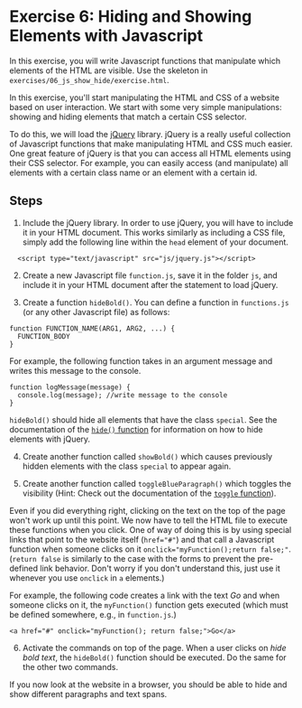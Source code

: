 # Exercise 6: Hiding and Showing Elements with Javascript

In this exercise, you will write Javascript functions that manipulate which elements of the HTML are visible. Use the skeleton in `exercises/06_js_show_hide/exercise.html`.

In this exercise, you'll start manipulating the HTML and CSS of a website based on user interaction. We start with some very simple manipulations: showing and hiding elements that match a certain CSS selector.

To do this, we will load the [jQuery](https://jquery.com/) library. jQuery is a really useful collection of Javascript functions that make manipulating HTML and CSS much easier. One great feature of jQuery is that you can access all HTML elements using their CSS selector. For example, you can easily access (and manipulate) all elements with a certain class name or an element with a certain id.

## Steps

1. Include the jQuery library. In order to use jQuery, you will have to include it in your HTML document. This works similarly as including a CSS file, simply add the following line within the `head` element of your document.

```
  <script type="text/javascript" src="js/jquery.js"></script>
```
2. Create a new Javascript file `function.js`, save it in the folder `js`, and include it in your HTML document after the statement to load jQuery.

3. Create a function `hideBold()`. You can define a function in `functions.js` (or any other Javascript file) as follows:

```
function FUNCTION_NAME(ARG1, ARG2, ...) {
  FUNCTION_BODY
}
```

For example, the following function takes in an argument message and writes this message to the console.

```
function logMessage(message) {
  console.log(message); //write message to the console
}
```

`hideBold()` should hide all elements that have the class `special`. See the documentation of the [`hide()` function](http://api.jquery.com/hide/) for information on how to hide elements with jQuery.

4. Create another function called `showBold()` which causes previously hidden elements with the class `special` to appear again.

5. Create another function called `toggleBlueParagraph()` which toggles the visibility (Hint: Check out the documentation of the [`toggle` function](http://api.jquery.com/toggle/)).


Even if you did everything right, clicking on the text on the top of the page won't work up until this point. We now have to tell the HTML file to execute these functions when you click. One of way of doing this is by using special links that point to the website itself (`href="#"`) and that call a Javascript function when someone clicks on it `onclick="myFunction();return false;"`. (`return false` is similarly to the case with the forms to prevent the pre-defined link behavior. Don't worry if you don't understand this, just use it whenever you use `onclick` in `a` elements.)

For example, the following code creates a link with the text *Go* and when someone clicks on it, the `myFunction()` function gets executed (which must be defined somewhere, e.g., in `function.js`.)

```
<a href="#" onclick="myFunction(); return false;">Go</a>
```

6. Activate the commands on top of the page. When a user clicks on *hide bold text*, the `hideBold()` function should be executed. Do the same for the other two commands.

If you now look at the website in a browser, you should be able to hide and show different paragraphs and text spans.
